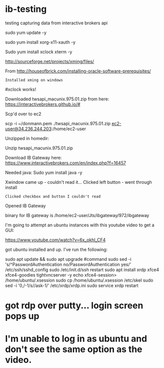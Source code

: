 # ib-testing
testing capturing data from interactive brokers api

sudo yum update -y

sudo yum install xorg-x11-xauth -y

Sudo yum install xclock xterm -y

http://sourceforge.net/projects/xming/files/

From <http://houseofbrick.com/installing-oracle-software-prerequisites/> 

	Installed xming on windows
	
#xclock works!

Downloaded twsapi_macunix.975.01.zip from here:
https://interactivebrokers.github.io/#

Scp'd over to ec2

scp -i ~/donmann.pem ./twsapi_macunix.975.01.zip ec2-user@34.236.244.203:/home/ec2-user

Unzipped in homedir:

Unzip twsapi_macunix.975.01.zip

Download IB Gateway here:
	https://www.interactivebrokers.com/en/index.php?f=16457
	
Needed java:
	Sudo yum install java -y
	
Xwindow came up - couldn't read it…
	Clicked left button - went through install
	
	Clicked checkbox and button I couldn't read
	
Opened IB Gateway

binary for IB gateway is  /home/ec2-user/Jts/ibgateway/972/ibgateway

I'm going to attempt an ubuntu instances with this youtube video to get a GUI:

https://www.youtube.com/watch?v=6x_okhl_CF4


got ubuntu installed and up.  I've run the following:

sudo apt update && sudo apt upgrade #command
sudo sed -i 's/^PasswordAuthentication no/PasswordAuthentication yes/' /etc/ssh/sshd_config
sudo /etc/init.d/ssh restart
sudo apt install xrdp xfce4 xfce4-goodies tightvncserver -y
echo xfce4-session> /home/ubuntu/.xsession
sudo cp /home/ubuntu/.xsession /etc/skel
sudo sed -i '0,/-1/s//ask-1/' /etc/xrdp/xrdp.ini
sudo service xrdp restart

# got rdp over putty... login screen pops up

# I'm unable to log in as ubuntu and don't see the same option as the video.
